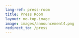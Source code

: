 ```yaml
---
lang-ref: press-room
title: Press Room
layout: no-top-image
image: images/announcement4.png
redirect_to: /press
---
```

